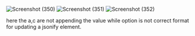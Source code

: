 ![Screenshot (350)](https://user-images.githubusercontent.com/89120960/204614398-d12d96fd-c621-4478-b8c1-42e4d8328602.png)
![Screenshot (351)](https://user-images.githubusercontent.com/89120960/204614407-ce6ca244-65dc-49d9-958a-6731399ab497.png)
![Screenshot (352)](https://user-images.githubusercontent.com/89120960/204614410-89e7aa93-595a-46c4-8ed4-8286383c8acf.png)

<h> here the a,c are not appending the value while option is not correct format for updating a jsonify element.</h>
